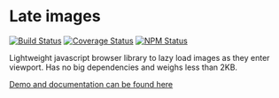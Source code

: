 # Late images

[![Build Status](https://travis-ci.org/dbrekalo/lateImages.svg?branch=master)](https://travis-ci.org/dbrekalo/lateImages)
[![Coverage Status](https://coveralls.io/repos/github/dbrekalo/lateImages/badge.svg?branch=master)](https://coveralls.io/github/dbrekalo/lateImages?branch=master)
[![NPM Status](https://img.shields.io/npm/v/late-images.svg)](https://www.npmjs.com/package/late-images)

Lightweight javascript browser library to lazy load images as they enter viewport.
Has no big dependencies and weighs less than 2KB.

[Demo and documentation can be found here](http://dbrekalo.github.io/lateImages/)
